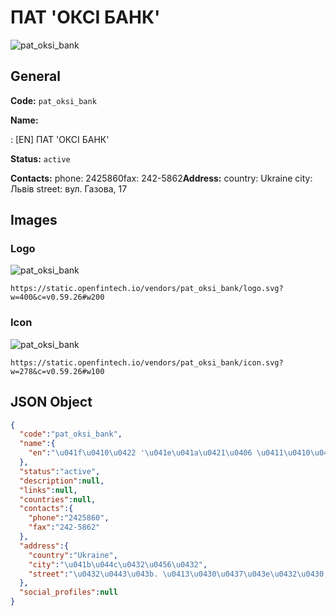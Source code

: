 
# ПАТ 'ОКСІ БАНК' 
![pat_oksi_bank](https://static.openfintech.io/vendors/pat_oksi_bank/logo.svg?w=400&c=v0.59.26#w200)  

## General 
 
**Code:** `pat_oksi_bank` 
 
**Name:** 
 
:	[EN] ПАТ 'ОКСІ БАНК' 
 
**Status:** `active` 
 
**Contacts:** 
phone: 2425860fax: 242-5862**Address:** 
country: Ukraine 
city: Львів 
street: вул. Газова, 17 

## Images 

### Logo 
 
![pat_oksi_bank](https://static.openfintech.io/vendors/pat_oksi_bank/logo.svg?w=400&c=v0.59.26#w200)  

```
https://static.openfintech.io/vendors/pat_oksi_bank/logo.svg?w=400&c=v0.59.26#w200
```  

### Icon 
 
![pat_oksi_bank](https://static.openfintech.io/vendors/pat_oksi_bank/icon.svg?w=278&c=v0.59.26#w100)  

```
https://static.openfintech.io/vendors/pat_oksi_bank/icon.svg?w=278&c=v0.59.26#w100
```  

## JSON Object 

```json
{
  "code":"pat_oksi_bank",
  "name":{
    "en":"\u041f\u0410\u0422 '\u041e\u041a\u0421\u0406 \u0411\u0410\u041d\u041a'"
  },
  "status":"active",
  "description":null,
  "links":null,
  "countries":null,
  "contacts":{
    "phone":"2425860",
    "fax":"242-5862"
  },
  "address":{
    "country":"Ukraine",
    "city":"\u041b\u044c\u0432\u0456\u0432",
    "street":"\u0432\u0443\u043b. \u0413\u0430\u0437\u043e\u0432\u0430, 17"
  },
  "social_profiles":null
}
```  
